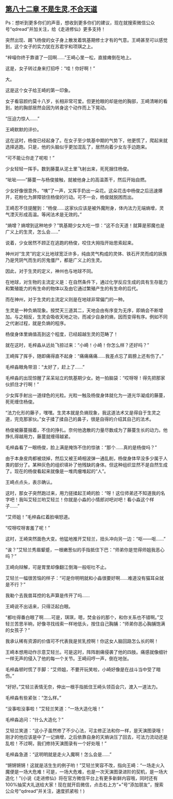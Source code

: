 ## [第八十二章 不是生灵,不合天道](https://www.xxbiquge.com/11_11207/5463505.html)


  Ps：想听到更多你们的声音，想收到更多你们的建议，现在就搜索微信公众号“qdread”并加关注，给《走进修仙》更多支持！

  突然出现、踢飞杨俊的女子身上散发着筑基期修士才有的气意。王崎甚至可以感觉到，这个女子的实力犹在苏君宇和项琪之上。

  “梓喵你终于靠谱了一回啊……”王崎心里一松，直接瘫倒在地上。

  这是，女子转过身来打招呼：“哇！你好啊！”

  大。

  这是这个女子给王崎的第一印象。

  女子看容颜约莫十八岁，长相非常可爱。但更抢眼的却是他的胸部，王崎清晰的看到，她的胸部居然会因为转身这个动作而上下晃动。

  “压迫力惊人……”

  王崎默默的评价。

  这在这时，杨俊已经起身了。在女子至少筑基中期的气势下，他更慌了，爬起来就选择逃跑。只是，他的头脑似乎更加混乱了，居然向着少女左手边跑来。

  “可不能让你走了呢啦！”

  少女轻轻一挥手。数到藤蔓从泥土里飞射出来，死死捆住杨俊。

  “呲呲——”藤蔓一与杨俊接触，就被他身上的高温蒸干，然后开始自燃。

  少女好像很意外，“咦”了一声，又挥手扔出一朵花。这朵花击中杨俊之后迅速爆开，花粉化为屏障锁住杨俊的行动。可不一会，杨俊就脱困而出。

  王崎忍不住提醒到：“杨俊……这家伙应该是被外魔附身，体内法力无端熵增，灵气湮灭形成高温。等闲法术是无效的。”

  “熵增？熵增到这种地步？”筑基期少女大吃一惊：“这不合天道！就算是邪魔也是广义上的生灵，怎么会……”

  说着，少女居然不顾正在逃跑的杨俊，咬住大拇指开始思索起来。

  神州对“生灵”的定义比地球宽泛许多，纯由灵气构成的灵体、铁石开灵而成的妖族乃是凭阴气而生的厉鬼僵尸，都是广义上的生灵。

  因此，对于生灵的定义，神州也与地球不同。

  在地球，对生物的主流定义是：在自然条件下，通过化学反应生成的具有生存能力和繁殖能力的有生命的物体以及由它通过繁殖产生的有生命的后代。

  而在神州，对于生灵的主流定义则是在地球非常偏门的一种。

  生灵是一种负熵现象。按焚天三道其二，天地会由有序变为无序，即熵会不断增加。与之相反，生灵会吸收天地之功，而减少自身的熵，因而变得有序。例如不同之代谢过程，就是负熵的程序。

  杨俊身体里熵值高到这个程度，已经超越生灵的范畴了！

  就在这时，毛梓淼从远处飞掠过来：“小崎！小崎！你怎么样？还好吗？”

  王崎挥了挥手，随即痛得直不起身：“痛痛痛痛……我差点忘了肩膀上还有伤了。”

  毛梓淼眼角带泪：“太好了，赶上了……”

  毛梓淼的出现惊醒了呆呆站立的筑基期少女。她一拍脑袋：“哎呀呀！得先把那家伙抓住才行啊！”

  少女挥手射出一道绿色的光粒。光粒一触及杨俊身体就化为一道光华凝成的藤蔓，死死缠住杨俊。

  “法力化形的藤子，嘿嘿。生灵本就是负熵现象，我这道法术又是得自于生灵之道，完克那家伙。”女子揉了揉自己的鼻子，很是自得的介绍其自己的法术。

  杨俊被藤蔓捆着，不住的挣扎。奈何他逸散的力量尽数成为了藤蔓生长的动力。他挣扎得越用力，藤蔓就缠得越紧。

  毛梓淼看了一眼杨俊，脸上满是掩饰不住的惊骇：“那个……真的是杨俊吗？”

  由于本身皮肉都被烧掉，然后又被王崎相波弹一通乱削，杨俊身体早没多少属于人类的部分了。某种灰色的组织填补了他残缺的身体。但这种组织显然不是自然生成了。现在的杨俊看起来就像是一堆肉瘤堆起的“人”。

  王崎点点头，表示确认。

  这时，那女子突然跑过来，用力搓揉起王崎的脸：“呀！这位师弟还不知道我的名字吧！我叫艾轻兰哟艾轻兰！你就是小淼的小情郎对吧对吧！看小淼这个样子……”

  “艾师姐！”毛梓淼红着脸嗔怒道。

  “哎呀哎呀害羞了呢！”

  这时，王崎突然面色大变。他猛地推开艾轻兰，扭头冲向另一边：“呕——呕……”

  “诶？”艾轻兰秀眉颦蹙，一根嫩葱似的手指抵住下巴：“师弟你是觉得师姐我恶心吗？”

  王崎向辩解，可是胃里却像翻江倒海一般呕吐不止。

  艾轻兰一幅很苦恼的样子：“可是你明明就和小淼很要好啊……难道没有猫耳朵就是不行？”

  我勒个去我兽耳控的名声算是传开了吗……

  王崎说不出话来，只得泛起白眼。

  “都吐得番白眼了啊……可是，琪琪，嗯，焚金谷的那个，和你关系也不错啊。”艾轻兰苦思半晌，好像寻找线索一样地低头，按住自己胸脯：“师弟你恶心胸脯饱满的女孩子？”

  我承认稀有资源的价值可不代表我是贫乳控啊！你这女人脑回路怎么长的啊！

  王崎本想用动作示意艾轻兰。可是这时，阵阵剧痛侵袭了他的四肢。痛感就像细针一样无声的侵入了他的每一个关节。王崎闷哼一声，倒在地张。

  毛梓淼顿时慌了手脚：“艾师姐，不要开玩笑啦，小崎好像是在战斗当中受了暗伤。”

  “好好。”艾轻兰表情无奈，伸出一根手指抵住王崎头领百会穴，渡入一道法力。

  毛梓淼有些紧张：“怎么样。”

  “没事啦没事啦！”艾轻兰笑道：“一场大造化哦！”

  毛梓淼追问：“什么大造化？”

  艾轻兰笑道：“这小子虽然修了不少心法，可主修正法和你一样，是天演图录哦！刚才的他应该是中了一记熵增，之后依靠自身的天熵诀压了回去，可法力流动还是乱啦！不过啊，我们修持天演图录有一个好处哦！”

  毛梓淼急道：“这明明就是走火入魔啊！怎么会是……”

  “锵锵锵锵！这就是活生生的例子哟！”艾轻兰笑容不改，指向王崎：“一场走火入魔便是一场大危难！可是，一场大危难，也是一次天演图录进阶的契机，是一场大造化！”(小说《走进修仙》将在官方微信平台上有更多新鲜内容哦，同时还有100%抽奖大礼送给大家！现在就开启微信，点击右上方“+”号“添加朋友”，搜索公众号“qdread”并关注，速度抓紧啦！)
